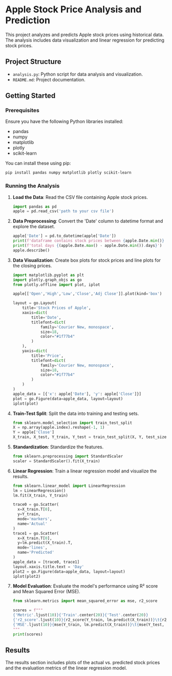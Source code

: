 
# Apple Stock Price Analysis and Prediction

This project analyzes and predicts Apple stock prices using historical data. The analysis includes data visualization and linear regression for predicting stock prices.

## Project Structure

- `analysis.py`: Python script for data analysis and visualization.
- `README.md`: Project documentation.

## Getting Started

### Prerequisites

Ensure you have the following Python libraries installed:

- pandas
- numpy
- matplotlib
- plotly
- scikit-learn

You can install these using pip:

```bash
pip install pandas numpy matplotlib plotly scikit-learn
```

### Running the Analysis

1. **Load the Data**: Read the CSV file containing Apple stock prices.
    ```python
    import pandas as pd
    apple = pd.read_csv('path to your csv file')
    ```

2. **Data Preprocessing**: Convert the 'Date' column to datetime format and explore the dataset.
    ```python
    apple['Date'] = pd.to_datetime(apple['Date'])
    print(f'dataframe contains stock prices between {apple.Date.min()} {apple.Date.max()}')
    print(f'total days {(apple.Date.max() - apple.Date.min()).days}')
    apple.describe()
    ```

3. **Data Visualization**: Create box plots for stock prices and line plots for the closing prices.
    ```python
    import matplotlib.pyplot as plt
    import plotly.graph_objs as go
    from plotly.offline import plot, iplot

    apple[['Open','High','Low','Close','Adj Close']].plot(kind='box')

    layout = go.Layout(
        title='Stock Prices of Apple',
        xaxis=dict(
            title='Date',
            titlefont=dict(
                family='Courier New, monospace',
                size=18,
                color="#1f77b4" 
            )
        ),
        yaxis=dict(
            title='Price',
            titlefont=dict(
                family='Courier New, monospace',
                size=18,
                color="#1f77b4"  
            )
        )
    )
    apple_data = [{'x': apple['Date'], 'y': apple['Close']}]
    plot = go.Figure(data=apple_data, layout=layout)
    iplot(plot)
    ```

4. **Train-Test Split**: Split the data into training and testing sets.
    ```python
    from sklearn.model_selection import train_test_split
    X = np.array(apple.index).reshape(-1, 1)
    Y = apple['Close']
    X_train, X_test, Y_train, Y_test = train_test_split(X, Y, test_size=0.3, random_state=101)
    ```

5. **Standardization**: Standardize the features.
    ```python
    from sklearn.preprocessing import StandardScaler
    scaler = StandardScaler().fit(X_train)
    ```

6. **Linear Regression**: Train a linear regression model and visualize the results.
    ```python
    from sklearn.linear_model import LinearRegression
    lm = LinearRegression()
    lm.fit(X_train, Y_train)

    trace0 = go.Scatter(
      x=X_train.T[0],
      y=Y_train,
      mode='markers',
      name='Actual'
    )
    trace1 = go.Scatter(
      x=X_train.T[0],
      y=lm.predict(X_train).T,
      mode='lines',
      name='Predicted'
    )
    apple_data = [trace0, trace1]
    layout.xaxis.title.text = 'Day'
    plot2 = go.Figure(data=apple_data, layout=layout)
    iplot(plot2)
    ```

7. **Model Evaluation**: Evaluate the model's performance using R² score and Mean Squared Error (MSE).
    ```python
    from sklearn.metrics import mean_squared_error as mse, r2_score

    scores = f"""
    {'Metric'.ljust(10)}{'Train'.center(20)}{'Test'.center(20)}
    {'r2_score'.ljust(10)}{r2_score(Y_train, lm.predict(X_train))}\t{r2_score(Y_test, lm.predict(X_test))}
    {'MSE'.ljust(10)}{mse(Y_train, lm.predict(X_train))}\t{mse(Y_test, lm.predict(X_test))}
    """
    print(scores)
    ```

## Results

The results section includes plots of the actual vs. predicted stock prices and the evaluation metrics of the linear regression model. 


